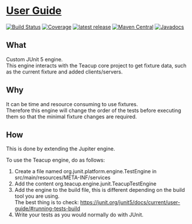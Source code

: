 # [User Guide](https://henryssondaniel.github.io/teacup.github.io/)
[![Build Status](https://travis-ci.com/HenryssonDaniel/teacup-java-engine-junit.svg?branch=master)](https://travis-ci.com/HenryssonDaniel/teacup-java-engine-junit)
[![Coverage](https://sonarcloud.io/api/project_badges/measure?project=HenryssonDaniel_teacup-java-engine-junit&metric=coverage)](https://sonarcloud.io/dashboard?id=HenryssonDaniel_teacup-java-engine-junit)
[![latest release](https://img.shields.io/badge/release%20notes-1.1.4-yellow.svg)](https://github.com/HenryssonDaniel/teacup-java-engine-junit/blob/master/doc/release-notes/official.md)
[![Maven Central](https://img.shields.io/maven-central/v/io.github.henryssondaniel.teacup.engine/junit.svg)](http://search.maven.org/#search%7Cgav%7C1%7Cg%3A%22io.github.henryssondaniel.teacup.engine%22%20AND%20a%3A%22junit%22)
[![Javadocs](https://www.javadoc.io/badge/io.github.henryssondaniel.teacup.engine/junit.svg)](https://www.javadoc.io/doc/io.github.henryssondaniel.teacup.engine/junit)
## What ##
Custom JUnit 5 engine.  
This engine interacts with the Teacup core project to get fixture data, such as the current fixture
and added clients/servers.
## Why ##
It can be time and resource consuming to use fixtures.  
Therefore this engine will change the order of the tests before executing them so that the minimal
fixture changes are required.
## How ##
This is done by extending the Jupiter engine.  

To use the Teacup engine, do as follows:
1. Create a file named org.junit.platform.engine.TestEngine in src/main/resources/META-INF/services
1. Add the content org.teacup.engine.junit.TeacupTestEngine
1. Add the engine to the build file, this is different depending on the build tool you are using.  
The best thing is to check: https://junit.org/junit5/docs/current/user-guide/#running-tests-build
1. Write your tests as you would normally do with JUnit.